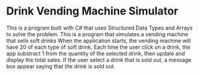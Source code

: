 # Drink Vending Machine Simulator
This is a program built with C# that uses Structured Data Types and Arrays to solve the problem.
This is a program that simulates a vending machine that sells soft drinks
When the application starts, the vending machine will have 20 of each type of
soft drink. Each time the user click on a drink, the app substract 1 from 
the quantity of the selected drink, then update and display the total sales.
If the user select a drink that is sold out, a message box appear saying that
the drink is sold out.
